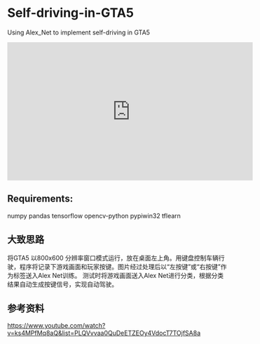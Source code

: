 # Self-driving-in-GTA5
Using Alex_Net to implement self-driving in GTA5

<iframe width="560" height="315" src="https://www.youtube.com/embed/kEqNOkhJBT8" frameborder="0" allow="autoplay; encrypted-media" allowfullscreen></iframe>


## Requirements:
numpy
pandas
tensorflow
opencv-python
pypiwin32
tflearn

## 大致思路
将GTA5 以800x600 分辨率窗口模式运行，放在桌面左上角。用键盘控制车辆行驶，程序将记录下游戏画面和玩家按键。图片经过处理后以“左按键”或“右按键”作为标签送入Alex Net训练。
测试时将游戏画面送入Alex Net进行分类，根据分类结果自动生成按键信号，实现自动驾驶。

## 参考资料
https://www.youtube.com/watch?v=ks4MPfMq8aQ&list=PLQVvvaa0QuDeETZEOy4VdocT7TOjfSA8a

